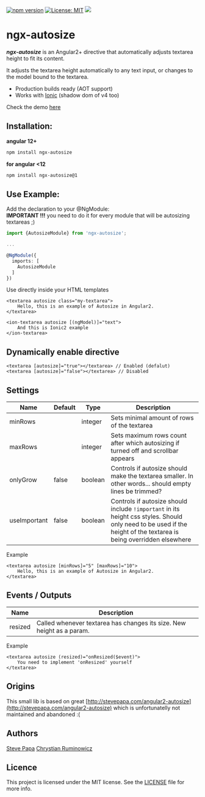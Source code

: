 [![npm version](https://badge.fury.io/js/ngx-autosize.svg)](https://badge.fury.io/js/ngx-autosize)
[![License: MIT](https://img.shields.io/badge/License-MIT-green.svg)](https://opensource.org/licenses/MIT)
[![](https://data.jsdelivr.com/v1/package/npm/ngx-autosize/badge?style=rounded)](https://www.jsdelivr.com/package/npm/ngx-autosize)
# ngx-autosize

***ngx-autosize*** is an Angular2+ directive that automatically adjusts textarea height to fit its content.

It adjusts the textarea height automatically to any text input, or changes to the model bound to the textarea.
- Production builds ready (AOT support)
- Works with [Ionic](http://ionicframework.com/) (shadow dom of v4 too)

Check the demo [here](https://chrum.it/pages/ngx-autosize)

## Installation:
**angular 12+**
```bash
npm install ngx-autosize
```

**for angular <12**
```bash
npm install ngx-autosize@1
```

## Use Example:

Add the declaration to your @NgModule:  
**IMPORTANT !!!** you need to do it for every module that will be autosizing textareas ;)
```typescript
import {AutosizeModule} from 'ngx-autosize';

...

@NgModule({
  imports: [
    AutosizeModule
  ]
})
```



Use directly inside your HTML templates

```
<textarea autosize class="my-textarea">
    Hello, this is an example of Autosize in Angular2.
</textarea>
```
```
<ion-textarea autosize [(ngModel)]="text">
    And this is Ionic2 example
</ion-textarea>
```
## Dynamically enable directive
```
<textarea [autosize]="true"></textarea> // Enabled (defalut)
<textarea [autosize]="false"></textarea> // Disabled
```
## Settings
Name  | Default | Type | Description
--- | --- | --- | ---
minRows | | integer | Sets minimal amount of rows of the textarea
maxRows | | integer | Sets maximum rows count after which autosizing if turned off and scrollbar appears
onlyGrow | false | boolean | Controls if autosize should make the textarea smaller. In other words... should empty lines be trimmed?
useImportant | false | boolean | Controls if autosize should include `!important` in its height css styles. Should only need to be used if the height of the textarea is being overridden elsewhere

Example
```
<textarea autosize [minRows]="5" [maxRows]="10">
    Hello, this is an example of Autosize in Angular2.
</textarea>
```
## Events / Outputs
Name  | Description
--- | ---
resized | Called whenever textarea has changes its size. New height as a param.

Example
```
<textarea autosize (resized)="onResized($event)">
    You need to implement 'onResized' yourself
</textarea>
```

## Origins
This small lib is based on great
[http://stevepapa.com/angular2-autosize](http://stevepapa.com/angular2-autosize)
which is unfortunatelly not maintained and abandoned :(

## Authors

[Steve Papa](https://stevepapa.com)
[Chrystian Ruminowicz](http://chrum.it)

## Licence

This project is licensed under the MIT license. See the [LICENSE](LICENSE) file for more info.
